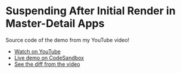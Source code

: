 # Suspending After Initial Render in Master-Detail Apps

Source code of the demo from my YouTube video!

- [Watch on YouTube](https://youtu.be/sOkgIa560qM)
- [Live demo on CodeSandbox](https://codesandbox.io/s/github/samselikoff/2022-01-04-suspend-after-initial-render?file=%2Fpages%2F_app.js)
- [See the diff from the video](https://github.com/samselikoff/2022-01-04-suspend-after-initial-render/commit/3eddce1e3b8aae5c9bd34ecedf9ace7c8798a348)
